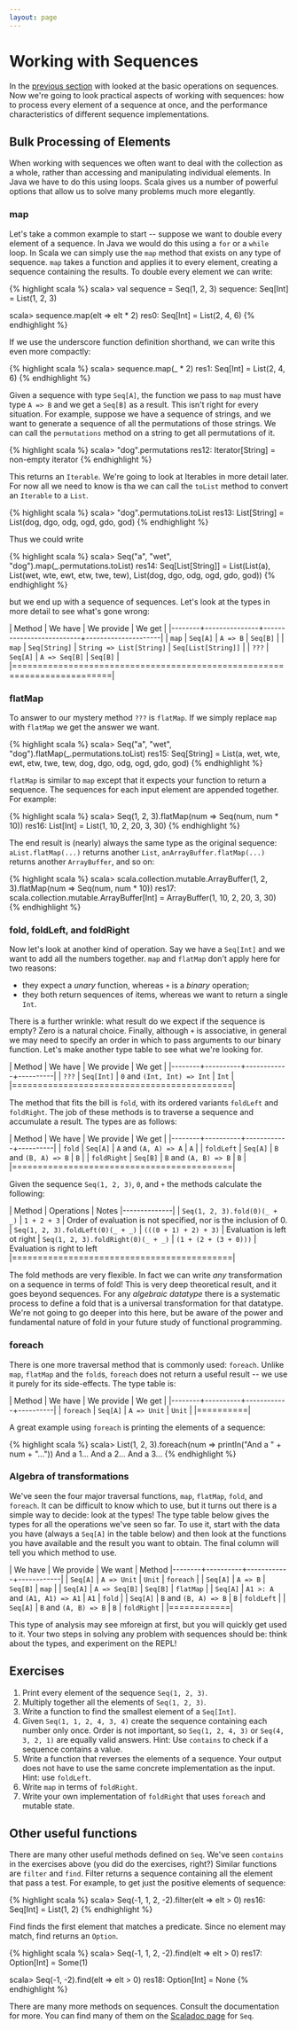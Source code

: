 ```yaml
---
layout: page
---
```


# Working with Sequences

In the [previous section](seq.html) with looked at the basic operations on sequences. Now we're going to look practical aspects of working with sequences: how to process every element of a sequence at once, and the performance characteristics of different sequence implementations.


## Bulk Processing of Elements

When working with sequences we often want to deal with the collection as a whole, rather than accessing and manipulating individual elements. In Java we have to do this using loops. Scala gives us a number of powerful options that allow us to solve many problems much more elegantly.

### map

Let's take a common example to start -- suppose we want to double every element of a sequence. In Java we would do this using a `for` or a `while` loop. In Scala we can simply use the `map` method that exists on any type of sequence. `map` takes a function and applies it to every element, creating a sequence containing the results. To double every element we can write:

{% highlight scala %}
scala> val sequence = Seq(1, 2, 3)
sequence: Seq[Int] = List(1, 2, 3)

scala> sequence.map(elt => elt * 2)
res0: Seq[Int] = List(2, 4, 6)
{% endhighlight %}

If we use the underscore function definition shorthand, we can write this even more compactly:

{% highlight scala %}
scala> sequence.map(_ * 2)
res1: Seq[Int] = List(2, 4, 6)
{% endhighlight %}

Given a sequence with type `Seq[A]`, the function we pass to `map` must have type `A => B` and we get a `Seq[B]` as a result. This isn't right for every situation. For example, suppose we have a sequence of strings, and we want to generate a sequence of all the permutations of those strings. We can call the `permutations` method on a string to get all permutations of it.

{% highlight scala %}
scala> "dog".permutations
res12: Iterator[String] = non-empty iterator
{% endhighlight %}

This returns an `Iterable`. We're going to look at Iterables in more detail later. For now all we need to know is tha we can call the `toList` method to convert an `Iterable` to a `List`.

{% highlight scala %}
scala> "dog".permutations.toList
res13: List[String] = List(dog, dgo, odg, ogd, gdo, god)
{% endhighlight %}

Thus we could write

{% highlight scala %}
scala> Seq("a", "wet", "dog").map(_.permutations.toList)
res14: Seq[List[String]] = List(List(a), List(wet, wte, ewt, etw, twe, tew), List(dog, dgo, odg, ogd, gdo, god))
{% endhighlight %}

but we end up with a sequence of sequences. Let's look at the types in more detail to see what's gone wrong:

| Method | We have       | We provide               | We get              |
|--------+---------------+--------------------------+---------------------|
| `map`  | `Seq[A]`      | `A => B`                 | `Seq[B]`            |
| `map`  | `Seq[String]` | `String => List[String]` | `Seq[List[String]]` |
| `???`  | `Seq[A]`      | `A => Seq[B]`            | `Seq[B]`            |
|=========================================================================|

### flatMap

To answer to our mystery method `???` is `flatMap`. If we simply replace `map` with `flatMap` we get the answer we want.

{% highlight scala %}
scala> Seq("a", "wet", "dog").flatMap(_.permutations.toList)
res15: Seq[String] = List(a, wet, wte, ewt, etw, twe, tew, dog, dgo, odg, ogd, gdo, god)
{% endhighlight %}

`flatMap` is similar to `map` except that it expects your function to return a sequence. The sequences for each input element are appended together. For example:

{% highlight scala %}
scala> Seq(1, 2, 3).flatMap(num => Seq(num, num * 10))
res16: List[Int] = List(1, 10, 2, 20, 3, 30)
{% endhighlight %}

The end result is (nearly) always the same type as the original sequence: `aList.flatMap(...)` returns another `List`, `anArrayBuffer.flatMap(...)` returns another `ArrayBuffer`, and so on:

{% highlight scala %}
scala> scala.collection.mutable.ArrayBuffer(1, 2, 3).flatMap(num => Seq(num, num * 10))
res17: scala.collection.mutable.ArrayBuffer[Int] = ArrayBuffer(1, 10, 2, 20, 3, 30)
{% endhighlight %}

### fold, foldLeft, and foldRight

Now let's look at another kind of operation. Say we have a `Seq[Int]` and we want to add all the numbers together. `map` and `flatMap` don't apply here for two reasons:

 - they expect a *unary* function, whereas `+` is a *binary* operation;
 - they both return sequences of items, whereas we want to return a single `Int`.

There is a further wrinkle: what result do we expect if the sequence is empty? Zero is a natural choice. Finally, although `+` is associative, in general we may need to specify an order in which to pass arguments to our binary function. Let's make another type table to see what we're looking for.

| Method | We have  | We provide | We get   |
|--------+----------+------------+----------|
| `???`  | `Seq[Int]` | `0` and `(Int, Int) => Int` | `Int` |
|===========================================|

The method that fits the bill is `fold`, with its ordered variants `foldLeft` and `foldRight`. The job of these methods is to traverse a sequence and accumulate a result. The types are as follows:

| Method | We have  | We provide | We get   |
|--------+----------+------------+----------|
| `fold`  | `Seq[A]` | `A` and `(A, A) => A` | `A` |
| `foldLeft` | `Seq[A]` | `B` and `(B, A) => B` | `B` |
| `foldRight` | `Seq[B]` | `B` and `(A, B) => B` | `B` |
|===========================================|

Given the sequence `Seq(1, 2, 3)`, `0`, and `+` the methods calculate the following:

| Method                         | Operations     | Notes
|--------------|
| `Seq(1, 2, 3).fold(0)(_ + _)`  | `1 + 2 + 3`    | Order of evaluation is not specified, nor is the inclusion of 0.
| `Seq(1, 2, 3).foldLeft(0)(_ + _)`  | `(((0 + 1) + 2) + 3)`    | Evaluation is left ot right
| `Seq(1, 2, 3).foldRight(0)(_ + _)`  | `(1 + (2 + (3 + 0)))`    | Evaluation is right to left
|===========================================|

The fold methods are very flexible. In fact we can write *any* transformation on a sequence in terms of fold! This is very deep theoretical result, and it goes beyond sequences. For any *algebraic datatype* there is a systematic process to define a fold that is a universal transformation for that datatype. We're not going to go deeper into this here, but be aware of the power and fundamental nature of fold in your future study of functional programming.

### foreach

There is one more traversal method that is commonly used: `foreach`. Unlike `map`, `flatMap` and the `fold`s, `foreach` does not return a useful result -- we use it purely for its side-effects. The type table is:

| Method | We have  | We provide | We get   |
|--------+----------+------------+----------|
| `foreach` | `Seq[A]` | `A => Unit` | `Unit` |
|==========|

A great example using `foreach` is printing the elements of a sequence:

{% highlight scala %}
scala> List(1, 2, 3).foreach(num => println("And a " + num + "..."))
And a 1...
And a 2...
And a 3...
{% endhighlight %}

### Algebra of transformations

We've seen the four major traversal functions, `map`, `flatMap`, `fold`, and `foreach`. It can be difficult to know which to use, but it turns out there is a simple way to decide: look at the types! The type table below gives the types for all the operations we've seen so far. To use it, start with the data you have (always a `Seq[A]` in the table below) and then look at the functions you have available and the result you want to obtain. The final column will tell you which method to use.

| We have  | We provide    | We want   | Method
|--------+----------+------------+------------|
| `Seq[A]` | `A => Unit`   | `Unit`   | `foreach` |
| `Seq[A]` | `A => B`      | `Seq[B]` | `map` |
| `Seq[A]` | `A => Seq[B]` | `Seq[B]` | `flatMap` |
| `Seq[A]` | `A1 >: A` and `(A1, A1) => A1` | `A1` | `fold` |
| `Seq[A]` | `B` and `(B, A) => B` | `B` | `foldLeft` |
| `Seq[A]` | `B` and `(A, B) => B` | `B` | `foldRight` |
|============|

This type of analysis may see mforeign at first, but you will quickly get used to it. Your two steps in solving any problem with sequences should be: think about the types, and experiment on the REPL!

## Exercises

1. Print every element of the sequence `Seq(1, 2, 3)`.
2. Multiply together all the elements of `Seq(1, 2, 3)`.
3. Write a function to find the smallest element of a `Seq[Int]`.
4. Given `Seq(1, 1, 2, 4, 3, 4)` create the sequence containing each number only once. Order is not important, so `Seq(1, 2, 4, 3)` or `Seq(4, 3, 2, 1)` are equally valid answers. Hint: Use `contains` to check if a sequence contains a value.
5. Write a function that reverses the elements of a sequence. Your output does not have to use the same concrete implementation as the input. Hint: use `foldLeft`.
6. Write `map` in terms of `foldRight`.
7. Write your own implementation of `foldRight` that uses `foreach` and mutable state.


## Other useful functions

There are many other useful methods defined on `Seq`. We've seen `contains` in the exercises above (you did do the exercises, right?) Similar functions are `filter` and `find`. Filter returns a sequence containing all the element that pass a test. For example, to get just the positive elements of sequence:

{% highlight scala %}
scala> Seq(-1, 1, 2, -2).filter(elt => elt > 0)
res16: Seq[Int] = List(1, 2)
{% endhighlight %}

Find finds the first element that matches a predicate. Since no element may match, find returns an `Option`.

{% highlight scala %}
scala> Seq(-1, 1, 2, -2).find(elt => elt > 0)
res17: Option[Int] = Some(1)

scala> Seq(-1, -2).find(elt => elt > 0)
res18: Option[Int] = None
{% endhighlight %}

There are many more methods on sequences. Consult the documentation for more. You can find many of them on the [Scaladoc page](http://www.scala-lang.org/api/current/scala/collection/Seq.html) for `Seq`.

